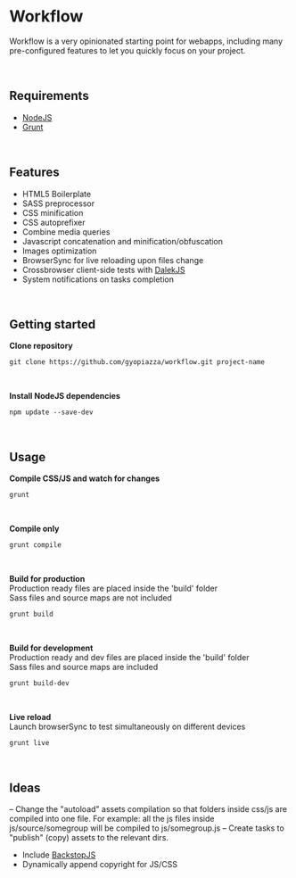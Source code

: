 # Workflow

Workflow is a very opinionated starting point for webapps, including many pre-configured features to let you quickly focus on your project.

<br/>

## Requirements

- [NodeJS](https://nodejs.org)
- [Grunt](http://gruntjs.com)

<br/>

## Features

- HTML5 Boilerplate
- SASS preprocessor
- CSS minification
- CSS autoprefixer
- Combine media queries
- Javascript concatenation and minification/obfuscation
- Images optimization
- BrowserSync for live reloading upon files change
- Crossbrowser client-side tests with [DalekJS](http://dalekjs.com)
- System notifications on tasks completion

<br/>

## Getting started

**Clone repository**

```
git clone https://github.com/gyopiazza/workflow.git project-name
```

<br/>

**Install NodeJS dependencies**

```
npm update --save-dev
```

<br/>

## Usage

**Compile CSS/JS and watch for changes**

```
grunt
```

<br/>

**Compile only**

```
grunt compile
```

<br/>

**Build for production**<br/>
Production ready files are placed inside the 'build' folder<br/>
Sass files and source maps are not included

```
grunt build
```

<br/>

**Build for development**<br/>
Production ready and dev files are placed inside the 'build' folder<br/>
Sass files and source maps are included

```
grunt build-dev
```

<br/>

**Live reload**<br/>
Launch browserSync to test simultaneously on different devices

```
grunt live
```

<br/>

## Ideas

– Change the "autoload" assets compilation so that folders inside css/js are compiled into one file.
  For example: all the js files inside js/source/somegroup will be compiled to js/somegroup.js
– Create tasks to "publish" (copy) assets to the relevant dirs.
- Include [BackstopJS](https://garris.github.io/BackstopJS)
- Dynamically append copyright for JS/CSS
